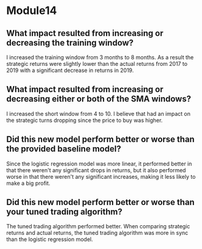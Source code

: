 # Module14
## What impact resulted from increasing or decreasing the training window?

I increased the training window from 3 months to 8 months. As a result the strategic returns were slightly lower than the actual returns from 2017 to 2019 with a significant decrease in returns in 2019.
## What impact resulted from increasing or decreasing either or both of the SMA windows?

I increased the short window from 4 to 10. I believe that had an impact on the strategic turns dropping since the price to buy was higher.
## Did this new model perform better or worse than the provided baseline model? 

Since the logistic regression model was more linear, it performed better in that there weren't any significant drops in returns, but it also performed worse in that there weren't any significant increases, making it less likely to make a big profit.
## Did this new model perform better or worse than your tuned trading algorithm?

The tuned trading algorithm performed better. When comparing strategic returns and actual returns, the tuned trading algorithm was more in sync than the logistic regression model.